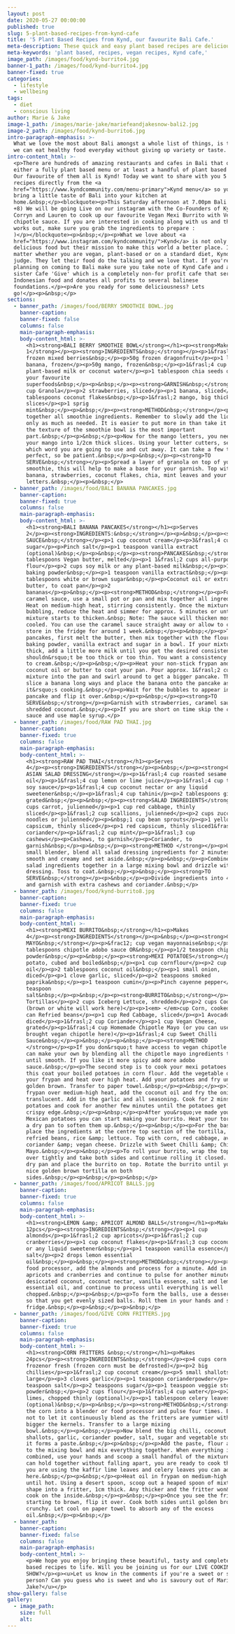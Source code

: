 ```yaml
---
layout: post
date: 2020-05-27 00:00:00
published: true
slug: 5-plant-based-recipes-from-kynd-cafe
title: '5 Plant Based Recipes from Kynd, our favourite Bali Cafe.'
meta-description: These quick and easy plant based recipes are delicious and
meta-keywords: 'plant based, recipes, vegan recipes, Kynd cafe,'
image_path: /images/food/kynd-burrito4.jpg
banner-1_path: /images/food/kynd-burrito4.jpg
banner-fixed: true
categories:
  - lifestyle
  - wellbeing
tags:
  - diet
  - conscious living
author: Marie & Jake
image-1_path: /images/marie-jake/mariefeandjakesnow-bali2.jpg
image-2_path: /images/food/kynd-burrito6.jpg
intro-paragraph-emphasis: >-
  What we love the most about Bali amongst a whole list of things, is the fact
  we can eat healthy food everyday without giving up variety or taste.
intro-content_html: >-
  <p>There are hundreds of amazing restaurants and cafes in Bali that offer
  either a fully plant based menu or at least a handful of plant based options.
  Our favourite of them all is Kynd! Today we want to share with you 5 easy
  recipes directly from the <a
  href="https://www.kyndcommunity.com/menu-primary">Kynd menu</a> so you can
  bring a little taste of Bali into your kitchen at
  home.&nbsp;</p><blockquote><p>This Saturday afternoon at 7.00pm Bali time (GMT
  +8) We will be going Live on our instagram with the Co-Founders of Kynd,
  Corryn and Lauren to cook up our favourite Vegan Mexi Burrito with Vegan
  chipotle sauce. If you are interested in cooking along with us and the timing
  works out, make sure you grab the ingredients to prepare :
  )</p></blockquote><p>&nbsp;</p><p>What we love about <a
  href="https://www.instagram.com/kyndcommunity/">Kynd</a> is not only their
  delicious food but their mission to make this world a better place. It doesn't
  matter whether you are vegan, plant-based or on a standard diet, Kynd does not
  judge. They let their food do the talking and we love that. If you're ever
  planning on coming to Bali make sure you take note of Kynd Cafe and also their
  sister Cafe 'Give' which is a completely non-for profit cafe that serves local
  Indonesian food and donates all profits to several balinese
  foundations.</p><p>Are you ready for some deliciousness? Lets
  go!</p><p>&nbsp;</p>
sections:
  - banner_path: /images/food/BERRY SMOOTHIE BOWL.jpg
    banner-caption:
    banner-fixed: false
    columns: false
    main-paragraph-emphasis:
    body-content_html: >-
      <h1><strong>BALI BERRY SMOOTHIE BOWL</strong></h1><p><strong>Makes
      1</strong></p><p><strong>INGREDIENTS&nbsp;</strong></p><p>1&frasl;2 cup
      frozen mixed berries&nbsp;</p><p>50g frozen dragonfruit</p><p>1 large
      banana, frozen</p><p>50g mango, frozen&nbsp;</p><p>1&frasl;4 cup
      plant-based milk or coconut water</p><p>1 tablespoon chia seeds or any of
      your favourite
      superfoods&nbsp;</p><p>&nbsp;</p><p><strong>GARNISH&nbsp;</strong></p><p>1&frasl;2
      cup Granola</p><p>2 strawberries, sliced</p><p>1 banana, sliced</p><p>1
      tablespoons coconut flakes&nbsp;</p><p>1&frasl;2 mango, big thick
      slices</p><p>1 sprig
      mint&nbsp;</p><p>&nbsp;</p><p><strong>METHOD&nbsp;</strong></p><p>Blend
      together all smoothie ingredients. Remember to slowly add the liquid and
      only as much as needed. It is easier to put more in than take it out, and
      the texture of the smoothie bowl is the most important
      part.&nbsp;</p><p>&nbsp;</p><p>Now for the mango letters, you need to cut
      your mango into 1/2cm thick slices. Using your letter cutters, select
      which word you are going to use and cut away. It can take a few times to
      perfect, so be patient.&nbsp;</p><p>&nbsp;</p><p><strong>TO
      SERVE&nbsp;</strong></p><p>Spread a layer of granola on top of your
      smoothie, this will help to make a base for your garnish. Top with sliced
      banana, strawberries, coconut flakes, chia, mint leaves and your mango
      letters.&nbsp;</p><p>&nbsp;</p>
  - banner_path: /images/food/BALI BANANA PANCAKES.jpg
    banner-caption:
    banner-fixed: true
    columns: false
    main-paragraph-emphasis:
    body-content_html: >-
      <h1><strong>BALI BANANA PANCAKES</strong></h1><p>Serves
      2</p><p><strong>INGREDIENTS:&nbsp;</strong></p><p>&nbsp;</p><p><strong>CARAMEL
      SAUCE&nbsp;</strong></p><p>1 cup coconut cream</p><p>3&frasl;4 cup brown
      sugar</p><p>Pinch salt</p><p>1 teaspoon vanilla extract
      (optional)&nbsp;</p><p>&nbsp;</p><p><strong>PANCAKES&nbsp;</strong></p><p>2
      tablespoons Vegan butter, melted</p><p>1 1&frasl;2 cups all-purpose
      flour</p><p>2 cups soy milk or any plant-based milk&nbsp;</p><p>1 teaspoon
      baking powder&nbsp;</p><p>1 teaspoon vanilla extract&nbsp;</p><p>2.5
      tablespoons white or brown sugar&nbsp;</p><p>Coconut oil or extra Vegan
      butter, to coat pan</p><p>2
      bananas</p><p>&nbsp;</p><p><strong>METHOD&nbsp;</strong></p><p>For the
      caramel sauce, use a small pot or pan and mix together all ingredients.
      Heat on medium-high heat, stirring consistently. Once the mixture is
      bubbling, reduce the heat and simmer for approx. 5 minutes or until the
      mixture starts to thicken.&nbsp; Note: The sauce will thicken most when
      cooled. You can use the caramel sauce straight away or allow to cool and
      store in the fridge for around 1 week.&nbsp;</p><p>&nbsp;</p><p>To make
      pancakes, first melt the butter, then mix together with the flour, milk,
      baking powder, vanilla extract and sugar in a bowl. If your mixture is too
      thick, add a little more milk until you get the desired consistency. It
      shouldn&rsquo;t be too thick or too thin. You want a consistency similar
      to cream.&nbsp;</p><p>&nbsp;</p><p>Heat your non-stick frypan and use
      coconut oil or butter to coat your pan. Pour approx. 1&frasl;2 cup of the
      mixture into the pan and swirl around to get a bigger pancake. Thinly
      slice a banana long ways and place the banana onto the pancake as
      it&rsquo;s cooking.&nbsp;</p><p>Wait for the bubbles to appear in the
      pancake and flip it over.&nbsp;</p><p>&nbsp;</p><p><strong>TO
      SERVE&nbsp;</strong></p><p>Garnish with strawberries, caramel sauce and
      shredded coconut.&nbsp;</p><p>If you are short on time skip the caramel
      sauce and use maple syrup.</p>
  - banner_path: /images/food/RAW PAD THAI.jpg
    banner-caption:
    banner-fixed: true
    columns: false
    main-paragraph-emphasis:
    body-content_html: >-
      <h1><strong>RAW PAD THAI</strong></h1><p>Serves
      4</p><p><strong>INGREDIENTS</strong></p><p>&nbsp;</p><p><strong>CREAMY
      ASIAN SALAD DRESSING</strong></p><p>1&frasl;4 cup roasted sesame
      oil</p><p>1&frasl;4 cup lemon or lime juice</p><p>1&frasl;4 cup tamari or
      soy sauce</p><p>1&frasl;4 cup coconut nectar or any liquid
      sweetener&nbsp;</p><p>1&frasl;4 cup tahini</p><p>2 tablespoons ginger,
      grated&nbsp;</p><p>&nbsp;</p><p><strong>SALAD INGREDIENTS</strong></p><p>2
      cups carrot, julienned</p><p>1 cup red cabbage, thinly
      sliced</p><p>1&frasl;2 cup scallions, julienned</p><p>2 cups zucchini,
      noodles or julienned</p><p>&nbsp;1 cup bean sprouts</p><p>1 yellow
      capsicum, thinly sliced</p><p>1 red capsicum, thinly sliced1&frasl;2 cup
      coriander</p><p>1&frasl;2 cup mint</p><p>1&frasl;3 cup
      cashews</p><p>Cashews, to garnish</p><p>Coriander, to
      garnish&nbsp;</p><p>&nbsp;</p><p><strong>METHOD </strong></p><p>Using a
      small blender, blend all salad dressing ingredients for 2 minutes until
      smooth and creamy and set aside.&nbsp;</p><p>&nbsp;</p><p>Combine all
      salad ingredients together in a large mixing bowl and drizzle with the
      dressing. Toss to coat.&nbsp;</p><p>&nbsp;</p><p><strong>TO
      SERVE&nbsp;</strong></p><p>&nbsp;</p><p>Divide ingredients into 4 bowls
      and garnish with extra cashews and coriander.&nbsp;</p>
  - banner_path: /images/food/kynd-burrito8.jpg
    banner-caption:
    banner-fixed: true
    columns: false
    main-paragraph-emphasis:
    body-content_html: >-
      <h1><strong>MEXI BURRITO&nbsp;</strong></h1><p>Makes
      4</p><p><strong>INGREDIENTS</strong></p><p>&nbsp;</p><p><strong>CHIPOTLE
      MAYO&nbsp;</strong></p><p>&frac12; cup vegan mayonnaise&nbsp;</p><p>2
      tablespoons chipotle adobo sauce OR&nbsp;</p><p>1/2 teaspoon chipotle
      powder&nbsp;</p><p>&nbsp;</p><p><strong>MEXI POTATOES</strong></p><p>400g
      potato, cubed and boiled&nbsp;</p><p>1 cup cornflour</p><p>2 cup frying
      oil</p><p>2 tablespoons coconut oil&nbsp;</p><p>1 small onion,
      diced</p><p>1 clove garlic, sliced</p><p>2 teaspoons smoked
      paprika&nbsp;</p><p>1 teaspoon cumin</p><p>Pinch cayenne pepper</p><p>1
      teaspoon
      salt&nbsp;</p><p>&nbsp;</p><p><strong>BURRITO&nbsp;</strong></p><p>4
      Tortillas</p><p>2 cups Iceberg Lettuce, shredded</p><p>2 cups Cooked Rice
      (brown or white will work here)</p><p>1<em> </em>cup Corn, cooked</p><p>1
      can Refried beans</p><p>1 cup Red Cabbage, sliced</p><p>1 Avocado,
      diced</p><p>1&frasl;2 cup Coriander</p><p>1 cup Vegan Cheese,
      grated</p><p>1&frasl;4 cup Homemade Chipotle Mayo (or you can use a store
      brought vegan chipotle here)</p><p>1&frasl;4 cup Sweet Chilli
      Sauce&nbsp;</p><p>&nbsp;</p><p>&nbsp;</p><p><strong>METHOD
      </strong></p><p>If you don&rsquo;t have access to vegan chipotle mayo, you
      can make your own by blending all the chipotle mayo ingredients together
      until smooth. If you like it more spicy add more adobo
      sauce.&nbsp;</p><p>The second step is to cook your mexi potatoes to do
      this coat your boiled potatoes in corn flour. Add the vegetable oil to
      your frypan and heat over high heat. Add your potatoes and fry until
      golden brown. Transfer to paper towel.&nbsp;</p><p>&nbsp;</p><p>In another
      frypan over medium-high heat, add the coconut oil and fry the onions until
      translucent. Add in the garlic and all seasoning. Cook for 2 mins. Add the
      potatoes and cook for another few minutes until the potatoes get a nice
      crispy edge.&nbsp;</p><p>&nbsp;</p><p>After you&rsquo;ve made your crispy
      Mexican potatoes you can start making your burrito. Heat your tortillas on
      a dry pan to soften them up.&nbsp;</p><p>&nbsp;</p><p>For the base layer,
      place the ingredients at the centre top section of the tortilla, add your
      refried beans, rice &amp; lettuce. Top with corn, red cabbage, avocado,
      coriander &amp; vegan cheese. Drizzle with Sweet Chilli &amp; Chipotle
      Mayo.&nbsp;</p><p>&nbsp;</p><p>To roll your burrito, wrap the top edge
      over tightly and take both sides and continue rolling it closed. Heat your
      dry pan and place the burrito on top. Rotate the burrito until you get a
      nice golden brown tortilla on both
      sides.&nbsp;</p><p>&nbsp;</p><p>&nbsp;</p>
  - banner_path: /images/food/APRICOT BALLS.jpg
    banner-caption:
    banner-fixed: true
    columns: false
    main-paragraph-emphasis:
    body-content_html: >-
      <h1><strong>LEMON &amp; APRICOT ALMOND BALLS</strong></h1><p>Makes
      12pcs</p><p><strong>INGREDIENTS&nbsp;</strong></p><p>1 cup
      almonds</p><p>1&frasl;2 cup apricots</p><p>1&frasl;2 cup
      cranberries</p><p>1 cup coconut flakes</p><p>1&frasl;3 cup coconut nectar
      or any liquid sweetener&nbsp;</p><p>1 teaspoon vanilla essence</p><p>Pinch
      salt</p><p>2 drops lemon essential
      oil&nbsp;</p><p>&nbsp;</p><p><strong>METHOD&nbsp;</strong></p><p>Using a
      food processor, add the almonds and process for a minute. Add in the
      apricots and cranberries and continue to pulse for another minute. Add the
      desiccated coconut, coconut nectar, vanilla essence, salt and lemon
      essential oil, and continue to process until everything is well
      chopped.&nbsp;</p><p>&nbsp;</p><p>To form the balls, use a dessert spoon
      so that you get evenly sized balls. Roll them in your hands and set in the
      fridge.&nbsp;</p><p>&nbsp;</p><p>&nbsp;</p>
  - banner_path: /images/food/GIVE CORN FRITTERS.jpg
    banner-caption:
    banner-fixed: true
    columns: false
    main-paragraph-emphasis:
    body-content_html: >-
      <h1><strong>CORN FRITTERS &nbsp;</strong></h1><p>Makes
      24pcs</p><p><strong>INGREDIENTS&nbsp;</strong></p><p>4 cups corn kernels,
      frozenor fresh (frozen corn must be defrosted)</p><p>2 big
      chillies</p><p>1&frasl;2 cup coconut cream</p><p>5 small shallots or 1
      large</p><p>3 cloves garlic</p><p>1 teaspoon corianderpowder</p><p>1
      teaspoon salt</p><p>2 teaspoons sugar</p><p>1 teaspoon veggie stock
      powder&nbsp;</p><p>2 cups flour</p><p>1&frasl;4 cup water</p><p>2 kaffir
      limes, chopped thinly (optional)</p><p>1 tablespoon celery leaves, chopped
      (optional)&nbsp;</p><p>&nbsp;</p><p><strong>METHOD&nbsp;</strong></p><p>Place
      the corn into a blender or food processor and pulse four times. Be sure
      not to let it continuously blend as the fritters are yummier with the
      bigger the kernels. Transfer to a large mixing
      bowl.&nbsp;</p><p>&nbsp;</p><p>Now blend the big chilli, coconut cream,
      shallots, garlic, coriander powder, salt, sugar and vegetable stock until
      it forms a paste.&nbsp;</p><p>&nbsp;</p><p>Add the paste, flour and water
      to the mixing bowl and mix everything together. When everything is well
      combined, use your hands and scoop a small handful of the mixture. If it
      can hold together without falling apart, you are ready to cook them. If
      you are using the kaffir lime leaves and celery leaves you can add them
      here.&nbsp;</p><p>&nbsp;</p><p>Heat oil in frypan on medium-high heat
      until hot. Using a desert spoon, scoop out a heaped spoon of mixture and
      shape into a fritter, 1cm thick. Any thicker and the fritter won&rsquo;t
      cook on the inside.&nbsp;</p><p>&nbsp;</p><p>Once you see the fritter
      starting to brown, flip it over. Cook both sides until golden brown and
      crunchy. Let cool on paper towel to absorb any of the excess
      oil.&nbsp;</p><p>&nbsp;</p>
  - banner_path:
    banner-caption:
    banner-fixed: false
    columns: false
    main-paragraph-emphasis:
    body-content_html: >-
      <p>We hope you enjoy bringing these beautiful, tasty and completely plant
      based recipes to life. Will you be joining us for our LIVE COOKING
      SHOW?</p><p><u>Let us know in the comments if you're a sweet or savoury
      person? Can you guess who is sweet and who is savoury out of Marie and
      Jake?</u></p>
show-gallery: false
gallery:
  - image_path:
    size: full
    alt:
---
```


